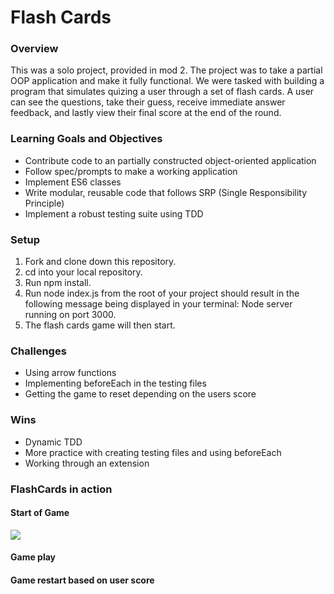 # Flash Cards

### Overview

This was a solo project, provided in mod 2. The project was to take a partial OOP application and make it fully functional. We were tasked with building a program that simulates quizing a user through a set of flash cards. A user can see the questions, take their guess, receive immediate answer feedback, and lastly view their final score at the end of the round.

### Learning Goals and Objectives

* Contribute code to an partially constructed object-oriented application
* Follow spec/prompts to make a working application
* Implement ES6 classes
* Write modular, reusable code that follows SRP (Single Responsibility Principle)
* Implement a robust testing suite using TDD

### Setup

1. Fork and clone down this repository.
2. cd into your local repository.
3. Run npm install.
4. Run node index.js from the root of your project should result in the following message being displayed in your terminal: Node server running on port 3000.
5. The flash cards game will then start.

### Challenges 
* Using arrow functions
* Implementing beforeEach in the testing files
* Getting the game to reset depending on the users score 

### Wins
* Dynamic TDD 
* More practice with creating testing files and using beforeEach
* Working through an extension 

### FlashCards in action

#### Start of Game
![](http://g.recordit.co/pbbd3IsRvb.gif)
#### Game play

#### Game restart based on user score 


